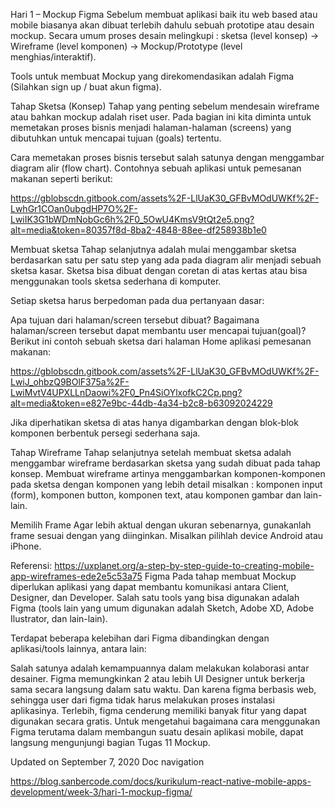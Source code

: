 Hari 1 – Mockup Figma
Sebelum membuat aplikasi baik itu web based atau mobile biasanya akan dibuat terlebih dahulu sebuah prototipe atau desain mockup. Secara umum proses desain melingkupi : sketsa (level konsep) -> Wireframe (level komponen) -> Mockup/Prototype (level menghias/interaktif).

Tools untuk membuat Mockup yang direkomendasikan adalah Figma (Silahkan sign up / buat akun figma).

Tahap Sketsa (Konsep)
Tahap yang penting sebelum mendesain wireframe atau bahkan mockup adalah riset user. Pada bagian ini kita diminta untuk memetakan proses bisnis menjadi halaman-halaman (screens) yang dibutuhkan untuk mencapai tujuan (goals) tertentu.

Cara memetakan proses bisnis tersebut salah satunya dengan menggambar diagram alir (flow chart). Contohnya sebuah aplikasi untuk pemesanan makanan seperti berikut:

https://gblobscdn.gitbook.com/assets%2F-LlUaK30_GFBvMOdUWKf%2F-LwhGr1COan0ubgdHP7O%2F-LwiIK3G1bWDmNobGc6h%2F0_5OwU4KmsV9tQt2e5.png?alt=media&token=80357f8d-8ba2-4848-88ee-df258938b1e0

Membuat sketsa 
Tahap selanjutnya adalah mulai menggambar sketsa berdasarkan satu per satu step yang ada pada diagram alir menjadi sebuah sketsa kasar. Sketsa bisa dibuat dengan coretan di atas kertas atau bisa menggunakan tools sketsa sederhana di komputer.

Setiap sketsa harus berpedoman pada dua pertanyaan dasar:

Apa tujuan dari halaman/screen tersebut dibuat?
Bagaimana halaman/screen tersebut dapat membantu user mencapai tujuan(goal)?
Berikut ini contoh sebuah sketsa dari halaman Home aplikasi pemesanan makanan:

https://gblobscdn.gitbook.com/assets%2F-LlUaK30_GFBvMOdUWKf%2F-LwiJ_ohbzQ9BOlF375a%2F-LwiMvtV4UPXLLnDaowi%2F0_Pn4SiOYlxofkC2Cp.png?alt=media&token=e827e9bc-44db-4a34-b2c8-b63092024229

Jika diperhatikan sketsa di atas hanya digambarkan dengan blok-blok komponen berbentuk persegi sederhana saja.

Tahap Wireframe
Tahap selanjutnya setelah membuat sketsa adalah menggambar wireframe berdasarkan sketsa yang sudah dibuat pada tahap konsep. Membuat wireframe artinya menggambarkan komponen-komponen pada sketsa dengan komponen yang lebih detail misalkan : komponen input (form), komponen button, komponen text, atau komponen gambar dan lain-lain.

Memilih Frame 
Agar lebih aktual dengan ukuran sebenarnya, gunakanlah frame sesuai dengan yang diinginkan. Misalkan pilihlah device Android atau iPhone.

Referensi:
https://uxplanet.org/a-step-by-step-guide-to-creating-mobile-app-wireframes-ede2e5c53a75
Figma
Pada tahap membuat Mockup diperlukan aplikasi yang dapat membantu komunikasi antara Client, Designer, dan Developer. Salah satu tools yang bisa digunakan adalah Figma (tools lain yang umum digunakan adalah Sketch, Adobe XD, Adobe Ilustrator, dan lain-lain).

Terdapat beberapa kelebihan dari Figma dibandingkan dengan aplikasi/tools lainnya, antara lain:

Salah satunya adalah kemampuannya dalam melakukan kolaborasi antar desainer. Figma memungkinkan 2 atau lebih UI Designer untuk berkerja sama secara langsung dalam satu waktu.
Dan karena figma berbasis web, sehingga user dari figma tidak harus melakukan proses instalasi aplikasinya.
Terlebih, figma cenderung memiliki banyak fitur yang dapat digunakan secara gratis.
Untuk mengetahui bagaimana cara menggunakan Figma terutama dalam membangun suatu desain aplikasi mobile, dapat langsung mengunjungi bagian Tugas 11 Mockup.

Updated on September 7, 2020
Doc navigation

https://blog.sanbercode.com/docs/kurikulum-react-native-mobile-apps-development/week-3/hari-1-mockup-figma/